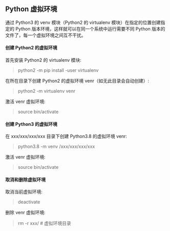 ## Python 虚拟环境

通过 Python3 的 venv 模块（Python2 的 virtualenv 模块）在指定的位置创建指定的 Python 版本环境，这样就可以在同一个系统中运行需要不同 Python 版本的文件了，每一个虚拟环境之间互不干扰。

#### 创建 Python2 的虚拟环境

首先安装 Python2 的 virtualenv 模块:

> python2 -m pip install -user virtualenv

在所在目录下创建 Python2 的虚拟环境 venr（如无此目录会自动创建）:

> python2 -m virtualenv venr

激活 venr 虚拟环境:

> source bin/activate

#### 创建 Python3 的虚拟环境

在 xxx/xxx/xxx/xxx 目录下创建 Python3.8 的虚拟环境 venr:

> python3.8 -m venv /xxx/xxx/xxx/xxx

激活 venr 虚拟环境:

> source bin/activate

#### 取消和删除虚拟环境

取消当前虚拟环境:

> deactivate

删除 venr 虚拟环境:

> rm -r xxx/		# 虚拟环境目录